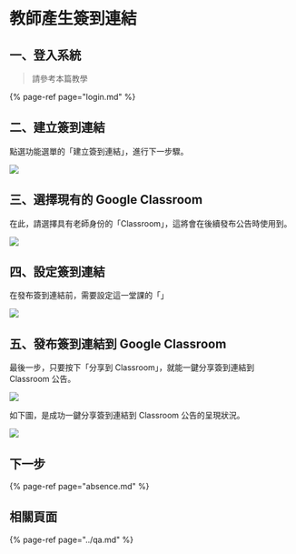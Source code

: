 # 教師產生簽到連結

## 一、登入系統

> 請參考本篇教學

{% page-ref page="login.md" %}

## 二、建立簽到連結

點選功能選單的「建立簽到連結」，進行下一步驟。

![](https://i.imgur.com/HbX1kb0.png)

## 三、選擇現有的 Google Classroom

在此，請選擇具有老師身份的「Classroom」，這將會在後續發布公告時使用到。

![](https://i.imgur.com/TcKalw6.png)

## 四、設定簽到連結

在發布簽到連結前，需要設定這一堂課的「」

![](https://i.imgur.com/GYLGG36.png)

## 五、發布簽到連結到 Google Classroom

最後一步，只要按下「分享到 Classroom」，就能一鍵分享簽到連結到 Classroom 公告。

![](https://i.imgur.com/LSEwIwf.png)

如下圖，是成功一鍵分享簽到連結到 Classroom 公告的呈現狀況。

![](https://i.imgur.com/9U1E01k.png)



## 下一步

{% page-ref page="absence.md" %}

## 相關頁面

{% page-ref page="../qa.md" %}

